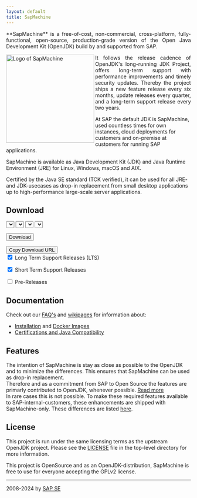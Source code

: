 ```yaml
---
layout: default
title: SapMachine
---
```


<!-- Intro: eine Melange aus den besten Sniplets von unseren und anderen Seiten -->
<!-- Intro: um den Leser hier zu behalten, erstmal keine Links zu anderen Projekten -->
<!-- Intro: Prominenter Download -->
<!-- Intro:  -->
<!-- Intro:  -->
<!-- Intro: Logo kleiner; zB nur 300 -->
<!-- Intro: möglichst viel relevante Doku in überschaubar viel Text -->
<!-- Intro: kein Anspruch alles hier schon zu beantworten -->

<!-- FAQ: steht: major releases alle _drei_ Jahre -->
<!-- FAQ: Periodisch mal alle Texte durchgehen -->
<!-- ToDo: w3.org validator -->

<p style="text-align:justify;">
**SapMachine** is a free-of-cost, non-commercial, cross-platform, fully-functional, open-source, production-grade version of the Open Java Development Kit (OpenJDK) build by and supported from SAP.
</p>
<!-- ToDo: align left -->
<!-- ToDo: gibt es das U-Boot auch ohne Kreis? -->

<!-- <img align="right" width="350" src="assets/images/logo_circular.svg"> 
 ToDo: add alternate Text alt="Logo of SapMachine" -->
<img align="left" width="240" src="assets/images/logo_circular.svg" alt="Logo of SapMachine"> 

<p style="text-align:justify;">
It follows the release cadence of OpenJDK's long-running JDK Project, offers long-term support with performance improvements and timely security updates.
Thereby the project ships a new feature release every six months, update releases every quarter, and a long-term support release every two years.

At SAP the default JDK is SapMachine, used countless times for own instances, cloud deployments for customers and on-premise at customers for running SAP applications.

SapMachine is available
as Java Development Kit (JDK) and Java Runtime Environment (JRE)
for Linux, Windows, macOS and AIX. <!-- Linux (aarch/ppc64le/x64 glibc/x64 musl), Windows (x64), macOS (aarch/x64) and AIX. -->

Certified by the Java SE standard (TCK verified),
it can be used for all JRE- and JDK-usecases as drop-in replacement
from small desktop applications up to high-performance large-scale server applications.
</p>

<!-- 
[Download](#download)
-->

<!--
SapMachine follows the generic release strategy of OpenJDK with Long Term Support (LTS) releases and updates every three months.  Details can be found on the [Maintenance and Support](https://github.com/SAP/SapMachine/wiki/Maintenance-and-Support) page.
All [releases](https://github.com/SAP/SapMachine/releases), including nightly snapshots, are available on GitHub.
The latest release for any SapMachine major version can be found at `https://sap.github.io/SapMachine/latest/#MAJOR` (e.g. [SapMachine 21](latest/21)).

A description how to directly download the latest stable version of SapMachine for your OS-architecture can be found in the FAQ [Is-there-a-fix-link-to-download-the-latest-stable-version-of-SapMachine](https://github.com/SAP/SapMachine/wiki/Frequently-Asked-Questions#Is-there-a-fix-link-to-download-the-latest-stable-version-of-SapMachine).
-->

## Download

<!-- ToDo: Disable Short Term Support Releases -->
<!-- ToDo: checkboxes hoch, entweder nur vor den Buttons oder ganz hoch -->
<!-- ToDo: selects in eine Zeile -->

<select id="sapmachine_major_select" class="download_select">
</select>

<select id="sapmachine_imagetype_select" class="download_select">
</select>

<select id="sapmachine_os_select" class="download_select">
</select>

<select id="sapmachine_version_select" class="download_select">
</select>

<button id="sapmachine_download_button" type="button" class="download_button">Download</button>

<div class="download_label_section">
  <div id="download_label" class="download_label"></div>
  <button id="sapmachine_copy_button" type="button" class="download_button">Copy Download URL</button>
</div>

<div class="download_filter">
  <input type="checkbox" id="sapmachine_lts_checkbox" name="lts" 
         checked>
  <label for="lts">Long Term Support Releases (LTS)</label>

  <input type="checkbox" id="sapmachine_nonlts_checkbox" name="nonlts"
         checked>
  <label for="nonlts">Short Term Support Releases</label>

  <input type="checkbox" id="sapmachine_ea_checkbox" name="ea">
  <label for="ea">Pre-Releases</label>
</div>

## Documentation
Check out our [FAQ's](https://github.com/SAP/SapMachine/wiki/Frequently-Asked-Questions) and [wikipages](https://github.com/SAP/SapMachine/wiki) for information about:
* [Installation](https://github.com/SAP/SapMachine/wiki/Installation) and [Docker Images](https://github.com/SAP/SapMachine/wiki/Docker-Images)
* [Certifications and Java Compatibility](https://github.com/SAP/SapMachine/wiki/Certification-and-Java-Compatibility)

<!-- 
## Contributions

### OpenJDK Critical Patch Update

As Member of the Critical

### Maintainer + Lead Maintainer

* the third largest contributor to OpenJDK, we heavily support the OpenJDK 11, 17 and 21 update projects with commits and two maintainers. For OpenJDK 17 we are ... stellen den Lead Maintainer...
* A member of the [JCP Executive committee](https://jcp.org/en/participation/committee) since 2001
.

We want to stress that this is clearly a "*friendly fork*". SAP is committed to ensuring the continued success of the Java platform. SAP is: 

* Leading the [OpenJDK 17 updates project](https://wiki.openjdk.java.net/display/JDKUpdates/JDK+17u) and heavily supporting the [OpenJDK 11](https://wiki.openjdk.java.net/display/JDKUpdates/JDK11u) and [OpenJDK 21](https://wiki.openjdk.java.net/display/JDKUpdates/JDK+21u) updates projects.

### Platform ports

* Leading the [PowerPC/AIX porting project](http://openjdk.java.net/projects/ppc-aix-port/).
-->

## Features

The intention of SapMachine is stay as close as possible to the OpenJDK and to minimize the differences. This ensures that SapMachine can be used as drop-in replacement.<br>
Therefore and as a commitment from SAP to Open Source the features are primarly contributed to OpenJDK, whenever possible. [Read more](https://github.com/SAP/SapMachine/wiki/Features-Contributed-by-SAP)<br>
In rare cases this is not possible. To make these required features available to SAP-internal-customers, these enhancements are shipped with SapMachine-only. These differences are listed [here](https://github.com/SAP/SapMachine/wiki/Differences-between-SapMachine-and-OpenJDK).

<!-- 
* Contributing many new features inspired by Java stakeholders within SAP to the OpenJDK project. This ensures such features are available in long reach and for everybody. Rarely we add such features to SapMachine directly to keep the diff of this project as small as possible. 

* Creating tools for developers
    * [JFR Event Collection](https://sapmachine.io/jfrevents/): Information on all JFR events for a specific JDK
    * [AP-Loader](https://github.com/jvm-profiling-tools/ap-loader): AsyncProfiler in a single cross-platform JAR
* [Blogging](https://github.com/SAP/SapMachine/wiki/Blogs) and [Presenting](https://github.com/SAP/SapMachine/wiki/Presentations) at Java conferences all over the globe 

### JCP
* A member of the [JCP Executive committee](https://jcp.org/en/participation/committee) since 2001 and recently served in the [JSR 379 (Java SE 9)](https://www.jcp.org/en/jsr/detail?id=379), [JSR 383 (Java SE 18.3)](https://www.jcp.org/en/jsr/detail?id=383), [JSR 384 (Java SE 11)](https://www.jcp.org/en/jsr/detail?id=384), [JSR 386 (Java SE 12)](https://www.jcp.org/en/jsr/detail?id=386), [JSR 388 (Java SE 13)](https://www.jcp.org/en/jsr/detail?id=388), [JSR 389 (Java SE 14)](https://www.jcp.org/en/jsr/detail?id=389), [JSR 390 (Java SE 15)](https://www.jcp.org/en/jsr/detail?id=390), [JSR 391 (Java SE 16)](https://www.jcp.org/en/jsr/detail?id=391), [JSR 392 (Java SE 17)](https://www.jcp.org/en/jsr/detail?id=392), [JSR 393 (Java SE 18)](https://www.jcp.org/en/jsr/detail?id=393), [JSR 394 (Java SE 19)](https://www.jcp.org/en/jsr/detail?id=394), [JSR 395 (Java SE 20)](https://www.jcp.org/en/jsr/detail?id=395), [JSR 396 (Java SE 21)](https://www.jcp.org/en/jsr/detail?id=396) and [JSR 397 (Java SE 22)](https://www.jcp.org/en/jsr/detail?id=397) Expert Groups.

### 
Among the biggest external contributors to the OpenJDK project (see fix ratio for OpenJDK [11](https://blogs.oracle.com/java-platform-group/building-jdk-11-together), [12](https://blogs.oracle.com/java-platform-group/the-arrival-of-java-12), [13](https://blogs.oracle.com/java-platform-group/the-arrival-of-java-13), [14](https://blogs.oracle.com/java-platform-group/the-arrival-of-java-14), [15](https://blogs.oracle.com/java-platform-group/the-arrival-of-java-15), [16](https://inside.java/2021/03/16/the-arrival-of-java16/), [17](https://inside.java/2021/09/14/the-arrival-of-java17/), [18](https://inside.java/2022/03/22/the-arrival-of-java18/), [19](https://inside.java/2022/09/20/the-arrival-of-java-19/), [20](https://inside.java/2023/03/21/the-arrival-of-java-20/), [21](https://inside.java/2023/09/19/the-arrival-of-java-21/), [22](https://inside.java/2024/03/19/the-arrival-of-java-22/)).
-->

## License
This project is run under the same licensing terms as the upstream OpenJDK project. Please see the [LICENSE](https://github.com/SAP/SapMachine/blob/sapmachine/LICENSE) file in the top-level directory for more information.

This project is OpenSource and as an OpenJDK-distribution, SapMachine is free to use for everyone accepting the GPLv2 license.

<!-- The target usergroups are

* customers running SAP-enterprise-applications on SapMachine,
* colleagues running SAP-enterprise-applications on SapMachine for business needs and
* colleagues running SAP-business-need applications on SapMachine.

and in case of issues with the JVM/JDK/JRE/..., assistiance via the SAP Customer Support ticket is offered. For all other cases it is possible to open an [issue](https://github.com/SAP/SapMachine/issues) in the github repository.

We provide timely updates of SapMachine.


SAP is with SapMachine 
-->

<hr>

2008-2024 by [SAP SE](https://www.sap.com)